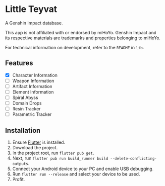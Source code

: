 # Little Teyvat

A Genshin Impact database.

This app is not affiliated with or endorsed by miHoYo. Genshin Impact and its respective materials are trademarks and properties belonging to miHoYo.

For technical information on development, refer to the `README` in `lib`.

## Features
- [X] Character Information
- [ ] Weapon Information
- [ ] Artifact Information
- [ ] Element Information
- [ ] Spiral Abyss
- [ ] Domain Drops
- [ ] Resin Tracker
- [ ] Parametric Tracker

## Installation
1. Ensure [Flutter](https://flutter.dev/docs/get-started/install) is installed.
2. Download the project.
3. In the project root, run `flutter pub get`.
4. Next, run `flutter pub run build_runner build --delete-conflicting-outputs`.
5. Connect your Android device to your PC and enable USB debugging.
6. Run `flutter run --release` and select your device to be used.
7. Profit.